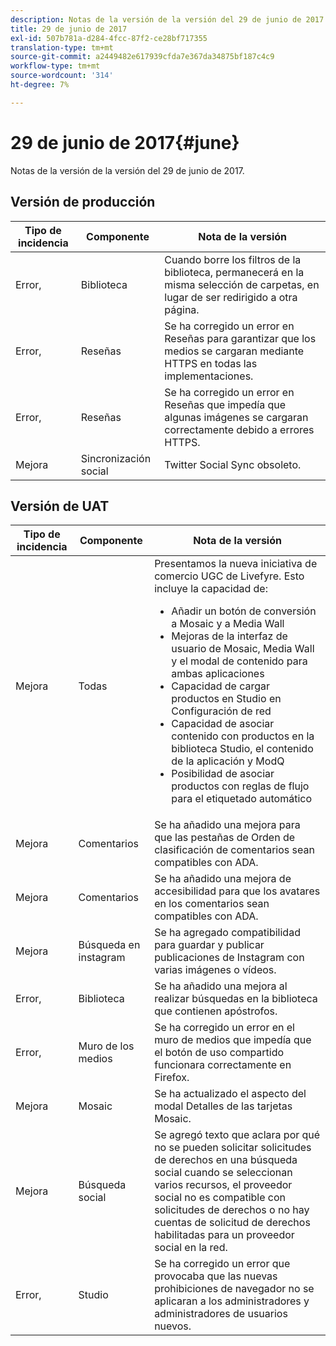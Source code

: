 ```yaml
---
description: Notas de la versión de la versión del 29 de junio de 2017.
title: 29 de junio de 2017
exl-id: 507b781a-d284-4fcc-87f2-ce28bf717355
translation-type: tm+mt
source-git-commit: a2449482e617939cfda7e367da34875bf187c4c9
workflow-type: tm+mt
source-wordcount: '314'
ht-degree: 7%

---
```


# 29 de junio de 2017{#june}

Notas de la versión de la versión del 29 de junio de 2017.

## Versión de producción

| **Tipo de incidencia** | **Componente** | **Nota de la versión** |
|---|---|---|
| Error, | Biblioteca | Cuando borre los filtros de la biblioteca, permanecerá en la misma selección de carpetas, en lugar de ser redirigido a otra página. |
| Error, | Reseñas | Se ha corregido un error en Reseñas para garantizar que los medios se cargaran mediante HTTPS en todas las implementaciones. |
| Error, | Reseñas | Se ha corregido un error en Reseñas que impedía que algunas imágenes se cargaran correctamente debido a errores HTTPS. |
| Mejora | Sincronización social | Twitter Social Sync obsoleto. |

## Versión de UAT

| Tipo de incidencia | Componente | Nota de la versión |
|--- |--- |--- |
| Mejora | Todas | Presentamos la nueva iniciativa de comercio UGC de Livefyre. Esto incluye la capacidad de:  <br><ul><li>Añadir un botón de conversión a Mosaic y a Media Wall</li><li> Mejoras de la interfaz de usuario de Mosaic, Media Wall y el modal de contenido para ambas aplicaciones</li><li>Capacidad de cargar productos en Studio en Configuración de red</li><li>Capacidad de asociar contenido con productos en la biblioteca Studio, el contenido de la aplicación y ModQ</li><li>Posibilidad de asociar productos con reglas de flujo para el etiquetado automático</li></ul> |
| Mejora | Comentarios | Se ha añadido una mejora para que las pestañas de Orden de clasificación de comentarios sean compatibles con ADA. |
| Mejora | Comentarios | Se ha añadido una mejora de accesibilidad para que los avatares en los comentarios sean compatibles con ADA. |
| Mejora | Búsqueda en instagram | Se ha agregado compatibilidad para guardar y publicar publicaciones de Instagram con varias imágenes o vídeos. |
| Error, | Biblioteca | Se ha añadido una mejora al realizar búsquedas en la biblioteca que contienen apóstrofos. |
| Error, | Muro de los medios | Se ha corregido un error en el muro de medios que impedía que el botón de uso compartido funcionara correctamente en Firefox. |
| Mejora | Mosaic | Se ha actualizado el aspecto del modal Detalles de las tarjetas Mosaic. |
| Mejora | Búsqueda social | Se agregó texto que aclara por qué no se pueden solicitar solicitudes de derechos en una búsqueda social cuando se seleccionan varios recursos, el proveedor social no es compatible con solicitudes de derechos o no hay cuentas de solicitud de derechos habilitadas para un proveedor social en la red. |
| Error, | Studio | Se ha corregido un error que provocaba que las nuevas prohibiciones de navegador no se aplicaran a los administradores y administradores de usuarios nuevos. |
